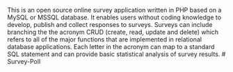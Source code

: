  This is an open source online survey application written in PHP based on a MySQL or MSSQL database. 
 It enables users without coding knowledge to develop, publish and collect responses to surveys. 
 Surveys can include branching the the acronym CRUD (create, read, update and delete) which refers 
 to all of the major functions that are implemented in relational database applications. Each 
 letter in the acronym can map to a standard SQL statement and can provide basic statistical 
 analysis of survey results. # Survey-Poll
